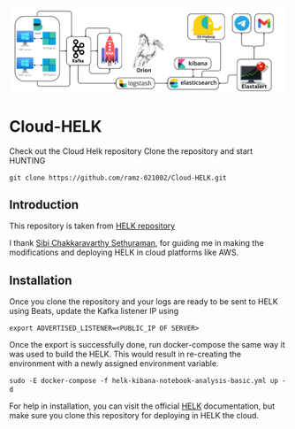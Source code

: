 ![Alt text](docs/architecture/arch.png)
# Cloud-HELK
Check out the Cloud Helk repository 
Clone the repository and start HUNTING
```
git clone https://github.com/ramz-021002/Cloud-HELK.git
```

## Introduction
This repository is taken from [HELK repository](https://github.com/Cyb3rWard0g/HELK)

I thank [Sibi Chakkaravarthy Sethuraman](https://github.com/sibichakkaravarthy), for guiding me in making the modifications and deploying HELK in cloud platforms like AWS.


## Installation
Once you clone the repository and your logs are ready to be sent to HELK using Beats, update the Kafka listener IP using 
```
export ADVERTISED_LISTENER=<PUBLIC_IP OF SERVER>
```
Once the export is successfully done, run docker-compose the same way it was used to build the HELK. This would result in re-creating the environment with a newly assigned environment variable.

```
sudo -E docker-compose -f helk-kibana-notebook-analysis-basic.yml up -d
```
For help in installation, you can visit the official [HELK](https://thehelk.com/intro.html) documentation, but make sure you clone this repository for deploying in HELK the cloud.
